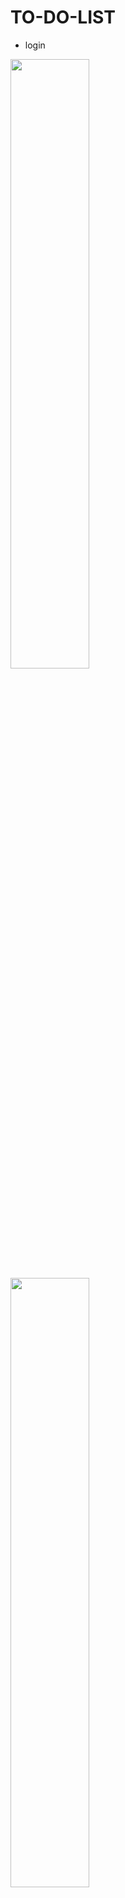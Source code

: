 
# **TO-DO-LIST**

- login
<img src = "https://user-images.githubusercontent.com/76859317/165477861-454013ca-f659-4cad-b1a7-710fda73b8f4.png" width ="50%" height="auto">  
<img src = "https://user-images.githubusercontent.com/76859317/165477966-f2499126-9a64-4e0e-8c85-55ba20d927e0.png" width ="50%" height="auto">

- todolist
<img src = "https://user-images.githubusercontent.com/76859317/165479529-d82d3883-cd7e-4a6c-b13a-4fbcd6d19d77.png" width ="50%" height="auto">

- add todolist
<img src = "https://user-images.githubusercontent.com/76859317/165479745-589e35df-6b0c-43c2-b185-51df755603e0.png" width ="50%" height="auto">

- delete todolist
<img src = "https://user-images.githubusercontent.com/76859317/165479853-48092a5f-27a0-467f-9b56-8ce4a0d4dbfa.png" width ="50%" height="auto">


